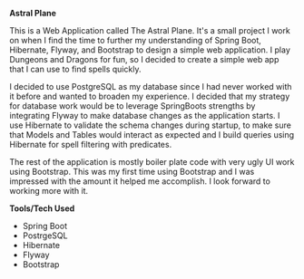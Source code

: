 **Astral Plane**

This is a Web Application called The Astral Plane. It's a small project I work on when I find the time to further my understanding of Spring Boot, Hibernate, Flyway, and Bootstrap to design a simple web application. I play Dungeons and Dragons for fun, so I decided to create a simple web app that I can use to find spells quickly.

I decided to use PostgreSQL as my database since I had never worked with it before and wanted to broaden my experience. I decided that my strategy for database work would be to leverage SpringBoots strengths by integrating Flyway to make database changes as the application starts. I use Hibernate to validate the schema changes during startup, to make sure that Models and Tables would interact as expected and I build queries using Hibernate for spell filtering with predicates.

The rest of the application is mostly boiler plate code with very ugly UI work using Bootstrap. This was my first time using Bootstrap and I was impressed with the amount it helped me accomplish. I look forward to working more with it.

**Tools/Tech Used**
*  Spring Boot
*  PostrgeSQL
*  Hibernate
*  Flyway
*  Bootstrap